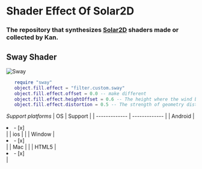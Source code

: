 # Shader Effect Of Solar2D
### The repository that synthesizes [Solar2D](https://solar2d.com) shaders made or collected by Kan.


## Sway Shader
![Sway](https://i.imgur.com/b8xv2Ps.gif)


```Lua
   require "sway"
   object.fill.effect = "filter.custom.sway"
   object.fill.effect.offset = 0.0 -- make different
   object.fill.effect.heightOffset = 0.6 -- The height where the wind begins to move
   object.fill.effect.distortion = 0.5 -- The strength of geometry distortion.
```
*Support platforms*
| OS              | Support         |
| -------------   | -------------   |
| Android         |<li>- [x] </li>|
| ios             |                 |
| Window          |<li>- [x] </li>|
| Mac             |                 |
| HTML5           |<li>- [x] </li>|

